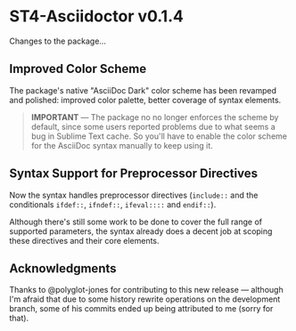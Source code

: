 ST4-Asciidoctor v0.1.4
======================

Changes to the package...


Improved Color Scheme
---------------------

The package's native "AsciiDoc Dark" color scheme has been revamped and
polished: improved color palette, better coverage of syntax elements.

> **IMPORTANT** — The package no no longer enforces the scheme by default,
> since some users reported problems due to what seems a bug in Sublime Text
> cache. So you'll have to enable the color scheme for the AsciiDoc syntax
> manually to keep using it.


Syntax Support for Preprocessor Directives
------------------------------------------

Now the syntax handles preprocessor directives (`include::` and the
conditionals `ifdef::`, `ifndef::`, `ifeval::::` and `endif::`).

Although there's still some work to be done to cover the full range of
supported parameters, the syntax already does a decent job at scoping these
directives and their core elements.


Acknowledgments
---------------

Thanks to @polyglot-jones for contributing to this new release — although I'm
afraid that due to some history rewrite operations on the development branch,
some of his commits ended up being attributed to me (sorry for that).
